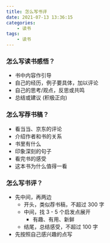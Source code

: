 ```yaml
---
title: 怎么写书评
date: 2021-07-13 13:36:15
categories:
    - 读书
tags:
    - 读书
---
```


### 怎么写读书感悟？

-   书中内容作引导
-   自己的经历，例子要具体，加以评论
-   自己的思考/观点，反思或共鸣
-   总结或建议 (积极正向)

### 怎么写荐书稿？

-   看当当、京东的评论
-   介绍作者和书的关系
-   书里有什么
-   印象深刻的句子
-   看完书的感受
-   这本书为什么值得一看

### 怎么写书评？

-   先中间，再两边
    -   开头，类似荐书稿，不超过 300 字
    -   中间，找 3 - 5 个启发点展开
        -   有趣、有用、新鲜
    -   结尾，总结感受，不超过 100 字
-   先按照自己感兴趣的点写
